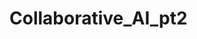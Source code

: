 # Collaborative_AI_pt2
 

<!-- 

August 15:
Decided on making some sort of collaborative AI
Decided to start with single agent genetic algorithm machine
    learning

August 17:
Downloaded Unity
Downloaded VS Code
Started research on GA (used brilliant.org)
Set up GitHub

August 21: 
Did more research on brilliant.org

August 22:
Learned more about neural networks on brilliant.org
Started the Unity 3D project due to my previous experience
    with 3D
Borrowed character controller code from Ing. Jan Jileček:
    https://itnext.io/how-to-write-a-simple-3d-character-controller-in-unity-1a07b954a4ca 

August 24: 
There were some problems with the character controller code
    in Unity, so I had to debug
After debugging the code did not work as needed, so I had to
    look for different code
Decided on using a simplified version of the code from this
    video by Brackeys: https://www.youtube.com/watch?v=4HpC--2iowE 

August 29:
Focused research on machine learning and found this article:
    https://machinelearningmastery.com/machine-learning-in-python-step-by-step/ 
Downloaded Anaconda

September 5:
Focused research on genetic algorithms and found this article
    with some example code: https://towardsdatascience.com/introduction-to-genetic-algorithms-including-example-code-e396e98d8bf3 
Struggled trying to get java working

September 7:
Finished setting up java
Borrowed the code from the article listed on September 5 
Talked to Seward and decided to work on the Unity game before
    continuing research on genetic algorithms

September 11:
Started work focused on creating the Unity game
Added the Unity folder to github
Finished the world for the game and looked into basic AI

September 12:
Watched a bunch of tutorials about basic AI in Unity

September 19:
Watching different tutorials because the ones I watched on
    the 12th use assets that I am unable to access
Found a tutorial with some simple code 
    (https://www.youtube.com/watch?v=UjkSFoLxesw)
Borrowed the code and simplified it to get rid of the
    attacking behavior
Used this tutorial to fix my NavMesh issues: 
    (https://www.youtube.com/watch?v=mJu-zdZ9dyE)

September 21:
Worked on editing the code I used yesterday to make it as
    simple as possible while still functioning
Almost successfully simplified the code, but the agent is
    not moving, so I have to figure that out

September 25:
Fixed my README
-->